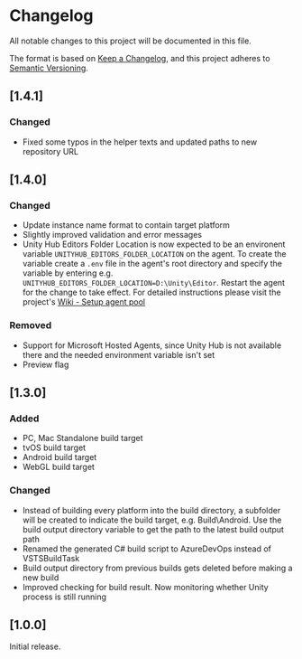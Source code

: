 # Changelog

All notable changes to this project will be documented in this file.

The format is based on [Keep a Changelog](https://keepachangelog.com/en/1.0.0/),
and this project adheres to [Semantic Versioning](https://semver.org/spec/v2.0.0.html).

## [1.4.1]

### Changed

- Fixed some typos in the helper texts and updated paths to new repository URL

## [1.4.0]

### Changed

- Update instance name format to contain target platform
- Slightly improved validation and error messages
- Unity Hub Editors Folder Location is now expected to be an environent variable `UNITYHUB_EDITORS_FOLDER_LOCATION` on the agent. To create the variable create a `.env` file in the agent's root directory and specify the variable by entering e.g. `UNITYHUB_EDITORS_FOLDER_LOCATION=D:\Unity\Editor`. Restart the agent for the change to take effect. For detailed instructions please visit the project's [Wiki - Setup agent pool](https://github.com/Dinomite-Studios/unity-build-task/wiki)

### Removed

- Support for Microsoft Hosted Agents, since Unity Hub is not available there and the needed environment variable isn't set
- Preview flag

## [1.3.0]

### Added

- PC, Mac Standalone build target
- tvOS build target
- Android build target
- WebGL build target

### Changed

- Instead of building every platform into the build directory, a subfolder will be created to indicate the build target, e.g. Build\Android. Use the build output directory variable to get the path to the latest build output path
- Renamed the generated C# build script to AzureDevOps instead of VSTSBuildTask
- Build output directory from previous builds gets deleted before making a new build
- Improved checking for build result. Now monitoring whether Unity process is still running

## [1.0.0]

Initial release.
